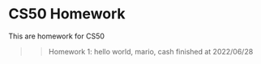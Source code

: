 # CS50 Homework
 This are homework for CS50

>> Homework 1: hello world, mario, cash
finished at 2022/06/28
